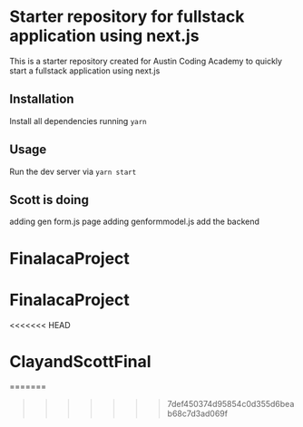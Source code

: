 # Starter repository for fullstack application using next.js

This is a starter repository created for Austin Coding Academy to quickly
start a fullstack application using next.js

## Installation

Install all dependencies running `yarn`

## Usage

Run the dev server via `yarn start`


## Scott is doing

adding gen form.js page
adding genformmodel.js
add the backend
# FinalacaProject
# FinalacaProject
<<<<<<< HEAD
# ClayandScottFinal
=======
>>>>>>> 7def450374d95854c0d355d6beab68c7d3ad069f

